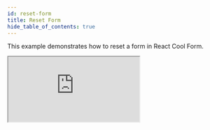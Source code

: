 ```yaml
---
id: reset-form
title: Reset Form
hide_table_of_contents: true
---
```


This example demonstrates how to reset a form in React Cool Form.

<iframe src="https://codesandbox.io/embed/rcf-reset-form-uikxg?fontsize=14&hidenavigation=1&theme=dark"
  style={{ width: "100%", height: "500px", border: "0", borderRadius: "4px",  overflow: "hidden" }}
  title="RCF - Reset Form"
  allow="accelerometer; ambient-light-sensor; camera; encrypted-media; geolocation; gyroscope; hid; microphone; midi; payment; usb; vr; xr-spatial-tracking"
  sandbox="allow-forms allow-modals allow-popups allow-presentation allow-same-origin allow-scripts"
></iframe>
